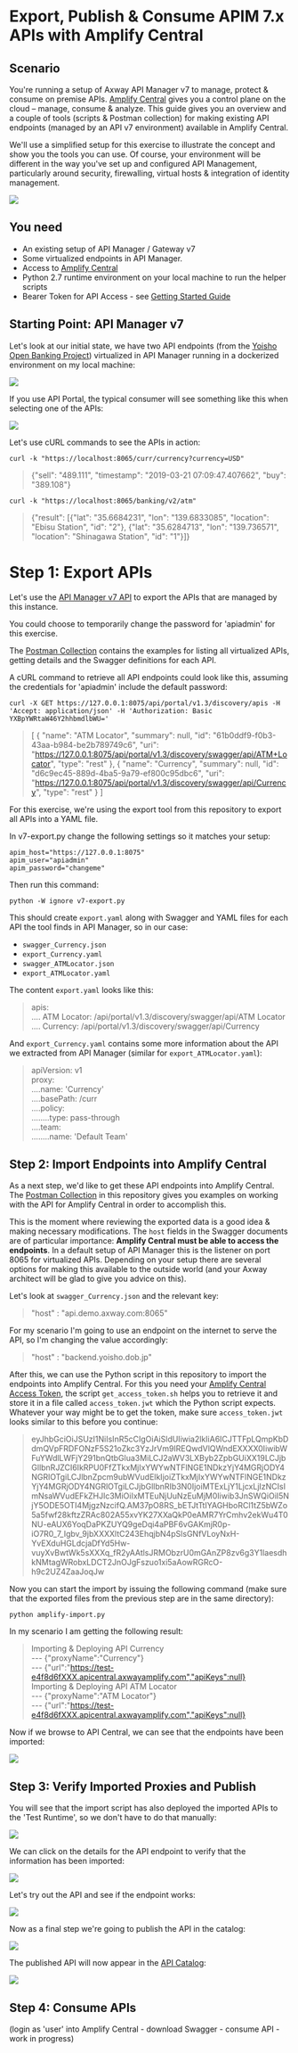 # Export, Publish & Consume APIM 7.x APIs with Amplify Central

## Scenario

You're running a setup of Axway API Manager v7 to manage, protect & consume on premise APIs. [Amplify Central](https://apicentral.axway.com) gives you a control plane on the cloud – manage, consume & analyze. This guide gives you an overview and a couple of tools (scripts & Postman collection) for making existing API endpoints (managed by an API v7 environment) available in Amplify Central.

We'll use a simplified setup for this exercise to illustrate the concept and show you the tools you can use. Of course, your environment will be different in the way you've set up and configured API Management, particularly around security, firewalling, virtual hosts & integration of identity management.

![](./resources/v7apic1.png)

## You need

* An existing setup of API Manager / Gateway v7
* Some virtualized endpoints in API Manager.
* Access to [Amplify Central](https://apicentral.axway.com)
* Python 2.7 runtime environment on your local machine to run the helper scripts
* Bearer Token for API Access - see [Getting Started Guide](api-getting-started.md)

## Starting Point: API Manager v7

Let's look at our initial state, we have two API endpoints (from the [Yoisho Open Banking Project](https://github.com/u1i/yoisho)) virtualized in API Manager running in a dockerized environment on my local machine:

![](./resources/v7-1.png)

If you use API Portal, the typical consumer will see something like this when selecting one of the APIs:

![](./resources/v7-2.png)

Let's use cURL commands to see the APIs in action:

`curl -k "https://localhost:8065/curr/currency?currency=USD"`

> {"sell": "489.111", "timestamp": "2019-03-21 07:09:47.407662", "buy": "389.108"}

`curl -k "https://localhost:8065/banking/v2/atm"`

> {"result": [{"lat": "35.6684231", "lon": "139.6833085", "location": "Ebisu Station", "id": "2"}, {"lat": "35.6284713", "lon": "139.736571", "location": "Shinagawa Station", "id": "1"}]}

# Step 1: Export APIs

Let's use the [API Manager v7 API](http://apidocs.axway.com/api_documentation/apimanager/7.5.3/api-manager-V_1_3-swagger.json) to export the APIs that are managed by this instance.

You could choose to temporarily change the password for 'apiadmin' for this exercise.

The [Postman Collection](apimv7-postman.json) contains the examples for listing all virtualized APIs, getting details and the Swagger definitions for each API.

A cURL command to retrieve all API endpoints could look like this, assuming the credentials for 'apiadmin' include the default password:

`curl -X GET https://127.0.0.1:8075/api/portal/v1.3/discovery/apis -H 'Accept: application/json' -H 'Authorization: Basic YXBpYWRtaW46Y2hhbmdlbWU='`

> [
    {
        "name": "ATM Locator",
        "summary": null,
        "id": "61b0ddf9-f0b3-43aa-b984-be2b789749c6",
        "uri": "https://127.0.0.1:8075/api/portal/v1.3/discovery/swagger/api/ATM+Locator",
        "type": "rest"
    },
    {
        "name": "Currency",
        "summary": null,
        "id": "d6c9ec45-889d-4ba5-9a79-ef800c95dbc6",
        "uri": "https://127.0.0.1:8075/api/portal/v1.3/discovery/swagger/api/Currency",
        "type": "rest"
    }
]

For this exercise, we're using the export tool from this repository to export all APIs into a YAML file. 

In v7-export.py change the following settings so it matches your setup:

`apim_host="https://127.0.0.1:8075"`   
`apim_user="apiadmin"`   
`apim_password="changeme"`

Then run this command:

`python -W ignore v7-export.py`

This should create `export.yaml` along with Swagger and YAML files for each API the tool finds in API Manager, so in our case:

* `swagger_Currency.json`
* `export_Currency.yaml`
* `swagger_ATMLocator.json`
* `export_ATMLocator.yaml`

The content `export.yaml` looks like this:

> apis:   
> .... ATM Locator: /api/portal/v1.3/discovery/swagger/api/ATM Locator   
> .... Currency: /api/portal/v1.3/discovery/swagger/api/Currency

And `export_Currency.yaml` contains some more information about the API we extracted from API Manager (similar for `export_ATMLocator.yaml`):

> apiVersion: v1   
proxy:   
....name: 'Currency'   
....basePath: /curr   
....policy:   
........type: pass-through   
....team:   
........name: 'Default Team'   

## Step 2: Import Endpoints into Amplify Central

As a next step, we'd like to get these API endpoints into Amplify Central. The [Postman Collection](amplify-postman.json) in this repository gives you examples on working with the API for Amplify Central in order to accomplish this.

This is the moment where reviewing the exported data is a good idea & making necessary modifications. The `host` fields in the Swagger documents are of particular importance: **Amplify Central must be able to access the endpoints**. In a default setup of API Manager this is the listener on port 8065 for virtualized APIs. Depending on your setup there are several options for making this available to the outside world (and your Axway architect will be glad to give you advice on this).

Let's look at `swagger_Currency.json` and the relevant key:

> "host" : "api.demo.axway.com:8065"

For my scenario I'm going to use an endpoint on the internet to serve the API, so I'm changing the value accordingly:

> "host" : "backend.yoisho.dob.jp"

After this, we can use the Python script in this repository to import the endpoints into Amplify Central. For this you need your [Amplify Central Access Token](api-getting-started.md), the script `get_access_token.sh` helps you to retrieve it and store it in a file called `access_token.jwt` which the Python script expects. Whatever your way might be to get the token, make sure `access_token.jwt` looks similar to this before you continue:

> eyJhbGciOiJSUzI1NiIsInR5cCIgOiAiSldUIiwia2lkIiA6ICJTTFpLQmpKbDdmQVpFRDFONzF5S21oZkc3YzJrVm9IREQwdVlQWndEXXXX0IiwibWFuYWdlLWFjY291bnQtbGlua3MiLCJ2aWV3LXByb2ZpbGUiXX19LCJjbGllbnRJZCI6IkRPU0FfZTkxMjIxYWYwNTFlNGE1NDkzYjY4MGRjODY4NGRlOTgiLCJlbnZpcm9ubWVudElkIjoiZTkxMjIxYWYwNTFlNGE1NDkzYjY4MGRjODY4NGRlOTgiLCJjbGllbnRIb3N0IjoiMTExLjY1LjcxLjIzNCIsImNsaWVudEFkZHJlc3MiOiIxMTEuNjUuNzEuMjM0Iiwib3JnSWQiOiI5NjY5ODE5OTI4MjgzNzcifQ.AM37pO8RS_bETJtTtIYAGHboRCl1tZ5bWZo5a5fwf28kftzZRAc802A55xvYK27XXaQkP0eAMR7YrCmhv2ekWu4T0NU-eAUX6YoqDaPKZUYQ9geDqi4aPBF6vGAKmjR0p-iO7R0_7_Igbv_9jbXXXXltC243EhqjbN4pSlsGNfVLoyNxH-YvEXduHGLdcjaDfYd5Hw-vuyXvBwtWk5sXXXq_fR2yAAtlsJRMObzrU0mGAnZP8zv6g3Y1laesdhkNMtagWRobxLDCT2JnOJgFszuo1xi5aAowRGRcO-h9c2UZ4ZaaJoqJw

Now you can start the import by issuing the following command (make sure that the exported files from the previous step are in the same directory):

`python amplify-import.py`

In my scenario I am getting the following result:

> Importing & Deploying API Currency   
--- {"proxyName":"Currency"}   
--- {"url":"https://test-e4f8d6fXXX.apicentral.axwayamplify.com","apiKeys":null}   
Importing & Deploying API ATM Locator   
--- {"proxyName":"ATM Locator"}   
--- {"url":"https://test-e4f8d6fXXX.apicentral.axwayamplify.com","apiKeys":null}   

Now if we browse to API Central, we can see that the endpoints have been imported:

![](./resources/apic-p1.png)

## Step 3: Verify Imported Proxies and Publish

You will see that the import script has also deployed the imported APIs to the 'Test Runtime', so we don't have to do that manually:

![](./resources/apic-p2.png)

We can click on the details for the API endpoint to verify that the information has been imported:

![](./resources/apic-p3.png)

Let's try out the API and see if the endpoint works:

![](./resources/apic-p4.png)

Now as a final step we're going to publish the API in the catalog:

![](./resources/apic-p6.png)

The published API will now appear in the [API Catalog](https://apicentral.axway.com/catalog):

![](./resources/apic-p9.png)

## Step 4: Consume APIs

(login as 'user' into Amplify Central - download Swagger - consume API - work in progress)